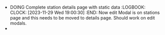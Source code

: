 - DOING Complete station details page with static data
  :LOGBOOK:
  CLOCK: [2023-11-29 Wed 19:00:30]
  :END:
  Now edit Modal is on stations page and this needs to be moved to details page.
  Should work on edit modals.
-